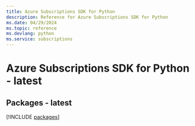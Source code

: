 ```yaml
---
title: Azure Subscriptions SDK for Python
description: Reference for Azure Subscriptions SDK for Python
ms.date: 04/29/2024
ms.topic: reference
ms.devlang: python
ms.service: subscriptions
---
```

# Azure Subscriptions SDK for Python - latest
## Packages - latest
[!INCLUDE [packages](subscriptions-index.md)]